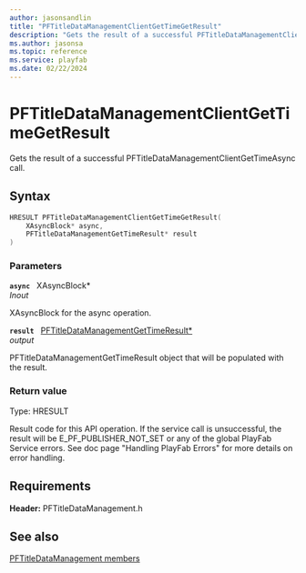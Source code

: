 ```yaml
---
author: jasonsandlin
title: "PFTitleDataManagementClientGetTimeGetResult"
description: "Gets the result of a successful PFTitleDataManagementClientGetTimeAsync call."
ms.author: jasonsa
ms.topic: reference
ms.service: playfab
ms.date: 02/22/2024
---
```


# PFTitleDataManagementClientGetTimeGetResult  

Gets the result of a successful PFTitleDataManagementClientGetTimeAsync call.  

## Syntax  
  
```cpp
HRESULT PFTitleDataManagementClientGetTimeGetResult(  
    XAsyncBlock* async,  
    PFTitleDataManagementGetTimeResult* result  
)  
```  
  
### Parameters  
  
**`async`** &nbsp; XAsyncBlock*  
*_Inout_*  
  
XAsyncBlock for the async operation.  
  
**`result`** &nbsp; [PFTitleDataManagementGetTimeResult*](../../pftitledatamanagementtypes/structs/pftitledatamanagementgettimeresult.md)  
*output*  
  
PFTitleDataManagementGetTimeResult object that will be populated with the result.  
  
  
### Return value
Type: HRESULT
  
Result code for this API operation. If the service call is unsuccessful, the result will be E_PF_PUBLISHER_NOT_SET or any of the global PlayFab Service errors. See doc page "Handling PlayFab Errors" for more details on error handling.
  
  
## Requirements  
  
**Header:** PFTitleDataManagement.h
  
## See also  
[PFTitleDataManagement members](../pftitledatamanagement_members.md)  

  
  
